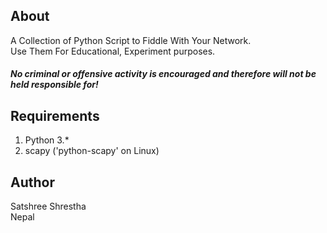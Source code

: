 ## About ##
  
A Collection of Python Script to Fiddle With Your Network.  
Use Them For Educational, Experiment purposes.  
##### No criminal or offensive activity is encouraged and therefore will not be held responsible for! ######

## Requirements ## 
  
1. Python 3.*  
2. scapy ('python-scapy' on Linux)  

## Author ##
  
Satshree Shrestha  
Nepal